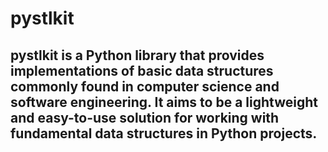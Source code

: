 # pystlkit

## pystlkit is a Python library that provides implementations of basic data structures commonly found in computer science and software engineering. It aims to be a lightweight and easy-to-use solution for working with fundamental data structures in Python projects.
